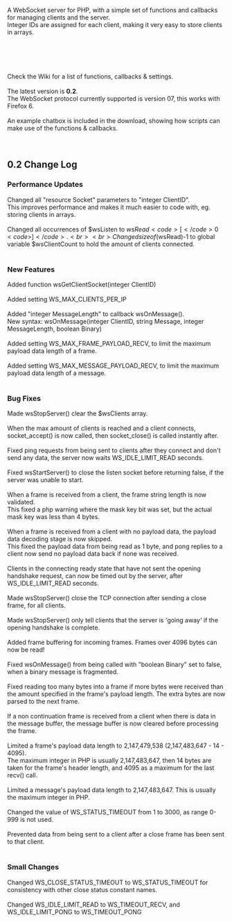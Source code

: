 A WebSocket server for PHP, with a simple set of functions and callbacks for managing clients and the server.<br>
Integer IDs are assigned for each client, making it very easy to store clients in arrays.<br>
<br>
<Br><br>
<br>
<br>
Check the Wiki for a list of functions, callbacks & settings.<br>
<br>
The latest version is <b>0.2</b>.<br>
The WebSocket protocol currently supported is version 07, this works with Firefox 6.<br>
<br>
An example chatbox is included in the download, showing how scripts can make use of the functions & callbacks.<br><br><br>

<h2>0.2 Change Log</h2>

<h3>Performance Updates</h3>

Changed all "resource Socket" parameters to "integer ClientID".<br>
This improves performance and makes it much easier to code with, eg. storing clients in arrays.<br>
<br>
Changed all occurrences of $wsListen to $wsRead<code>[</code>0<code>]</code>.<br>
<br>
Changed sizeof($wsRead)-1 to global variable $wsClientCount to hold the amount of clients connected.<br>
<br>
<h3>New Features</h3>

Added function wsGetClientSocket(integer ClientID)<br>
<br>
Added setting WS_MAX_CLIENTS_PER_IP<br>
<br>
Added "integer MessageLength" to callback wsOnMessage().<br>
New syntax: wsOnMessage(integer ClientID, string Message, integer MessageLength, boolean Binary)<br>
<br>
Added setting WS_MAX_FRAME_PAYLOAD_RECV, to limit the maximum payload data length of a frame.<br>
<br>
Added setting WS_MAX_MESSAGE_PAYLOAD_RECV, to limit the maximum payload data length of a message.<br>
<br>
<h3>Bug Fixes</h3>

Made wsStopServer() clear the $wsClients array.<br>
<br>
When the max amount of clients is reached and a client connects, socket_accept() is now called, then socket_close() is called instantly after.<br>
<br>
Fixed ping requests from being sent to clients after they connect and don't send any data, the server now waits WS_IDLE_LIMIT_READ seconds.<br>
<br>
Fixed wsStartServer() to close the listen socket before returning false, if the server was unable to start.<br>
<br>
When a frame is received from a client, the frame string length is now validated.<br>
This fixed a php warning where the mask key bit was set, but the actual mask key was less than 4 bytes.<br>
<br>
When a frame is received from a client with no payload data, the payload data decoding stage is now skipped.<br>
This fixed the payload data from being read as 1 byte, and pong replies to a client now send no payload data back if none was received.<br>
<br>
Clients in the connecting ready state that have not sent the opening handshake request, can now be timed out by the server, after WS_IDLE_LIMIT_READ seconds.<br>
<br>
Made wsStopServer() close the TCP connection after sending a close frame, for all clients.<br>
<br>
Made wsStopServer() only tell clients that the server is 'going away' if the opening handshake is complete.<br>
<br>
Added frame buffering for incoming frames. Frames over 4096 bytes can now be read!<br>
<br>
Fixed wsOnMessage() from being called with "boolean Binary" set to false, when a binary message is fragmented.<br>
<br>
Fixed reading too many bytes into a frame if more bytes were received than the amount specified in the frame's payload length. The extra bytes are now parsed to the next frame.<br>
<br>
If a non continuation frame is received from a client when there is data in the message buffer, the message buffer is now cleared before processing the frame.<br>
<br>
Limited a frame's payload data length to 2,147,479,538 (2,147,483,647 - 14 - 4095).<br>
The maximum integer in PHP is usually 2,147,483,647, then 14 bytes are taken for the frame's header length, and 4095 as a maximum for the last recv() call.<br>
<br>
Limited a message's payload data length to 2,147,483,647. This is usually the maximum integer in PHP.<br>
<br>
Changed the value of WS_STATUS_TIMEOUT from 1 to 3000, as range 0-999 is not used.<br>
<br>
Prevented data from being sent to a client after a close frame has been sent to that client.<br>
<br>
<h3>Small Changes</h3>

Changed WS_CLOSE_STATUS_TIMEOUT to WS_STATUS_TIMEOUT for consistency with other close status constant names.<br>
<br>
Changed WS_IDLE_LIMIT_READ to WS_TIMEOUT_RECV, and WS_IDLE_LIMIT_PONG to WS_TIMEOUT_PONG